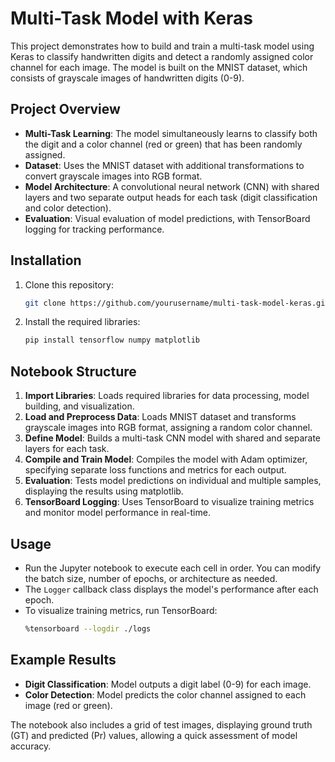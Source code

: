 # Multi-Task Model with Keras

This project demonstrates how to build and train a multi-task model using Keras to classify handwritten digits and detect a randomly assigned color channel for each image. The model is built on the MNIST dataset, which consists of grayscale images of handwritten digits (0-9).

## Project Overview

- **Multi-Task Learning**: The model simultaneously learns to classify both the digit and a color channel (red or green) that has been randomly assigned.
- **Dataset**: Uses the MNIST dataset with additional transformations to convert grayscale images into RGB format.
- **Model Architecture**: A convolutional neural network (CNN) with shared layers and two separate output heads for each task (digit classification and color detection).
- **Evaluation**: Visual evaluation of model predictions, with TensorBoard logging for tracking performance.

## Installation

1. Clone this repository:
   ```bash
   git clone https://github.com/yourusername/multi-task-model-keras.git
   ```
2. Install the required libraries:
   ```bash
   pip install tensorflow numpy matplotlib
   ```

## Notebook Structure

1. **Import Libraries**: Loads required libraries for data processing, model building, and visualization.
2. **Load and Preprocess Data**: Loads MNIST dataset and transforms grayscale images into RGB format, assigning a random color channel.
3. **Define Model**: Builds a multi-task CNN model with shared and separate layers for each task.
4. **Compile and Train Model**: Compiles the model with Adam optimizer, specifying separate loss functions and metrics for each output.
5. **Evaluation**: Tests model predictions on individual and multiple samples, displaying the results using matplotlib.
6. **TensorBoard Logging**: Uses TensorBoard to visualize training metrics and monitor model performance in real-time.

## Usage

- Run the Jupyter notebook to execute each cell in order. You can modify the batch size, number of epochs, or architecture as needed.
- The `Logger` callback class displays the model's performance after each epoch.
- To visualize training metrics, run TensorBoard:
  ```bash
  %tensorboard --logdir ./logs
  ```

## Example Results

- **Digit Classification**: Model outputs a digit label (0-9) for each image.
- **Color Detection**: Model predicts the color channel assigned to each image (red or green).
  
The notebook also includes a grid of test images, displaying ground truth (GT) and predicted (Pr) values, allowing a quick assessment of model accuracy.

